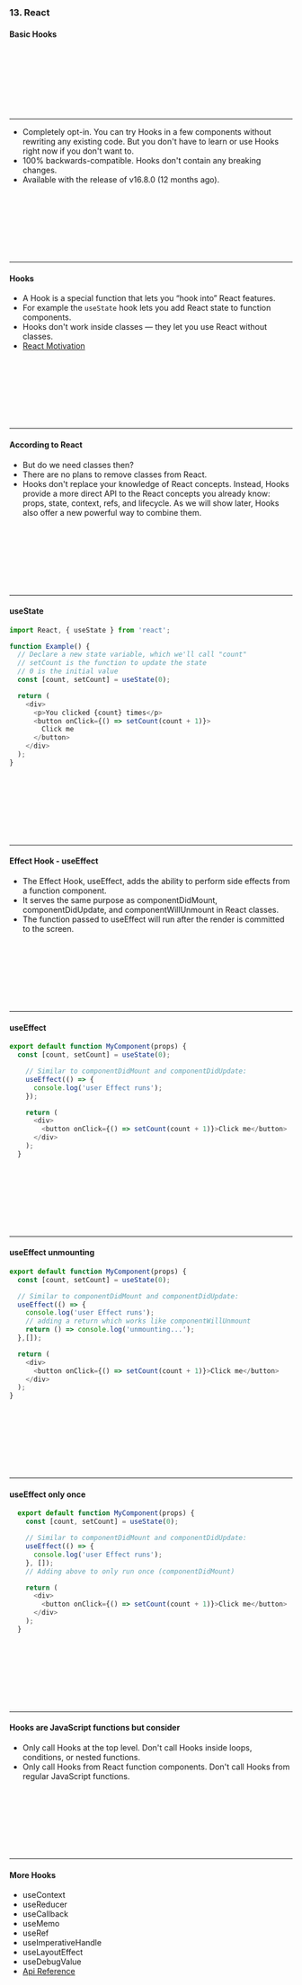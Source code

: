### 13. React
#### Basic Hooks

&nbsp;

&nbsp;

&nbsp;

&nbsp;

---

* Completely opt-in. You can try Hooks in a few components without rewriting any existing code. But you don't have to learn or use Hooks right now if you don't want to.
* 100% backwards-compatible. Hooks don't contain any breaking changes.
* Available with the release of v16.8.0 (12 months ago).

&nbsp;

&nbsp;

&nbsp;

&nbsp;

---

#### Hooks

* A Hook is a special function that lets you “hook into” React features. 
* For example the ```useState``` hook lets you add React state to function components.
* Hooks don't work inside classes — they let you use React without classes.
* <a href="https://reactjs.org/docs/hooks-intro.html#motivation" target="_blank">React Motivation</a>

&nbsp;

&nbsp;

&nbsp;

&nbsp;

---

#### According to React

* But do we need classes then?
* There are no plans to remove classes from React.
* Hooks don't replace your knowledge of React concepts. Instead, Hooks provide a more direct API to the React concepts you already know: props, state, context, refs, and lifecycle. As we will show later, Hooks also offer a new powerful way to combine them.

&nbsp;

&nbsp;

&nbsp;

&nbsp;

---

####  useState
```JavaScript
import React, { useState } from 'react';

function Example() {
  // Declare a new state variable, which we'll call "count"
  // setCount is the function to update the state
  // 0 is the initial value
  const [count, setCount] = useState(0);

  return (
    <div>
      <p>You clicked {count} times</p>
      <button onClick={() => setCount(count + 1)}>
        Click me
      </button>
    </div>
  );
}
```

&nbsp;

&nbsp;

&nbsp;

&nbsp;

---

#### Effect Hook - useEffect

* The Effect Hook, useEffect, adds the ability to perform side effects from a function component.
* It serves the same purpose as componentDidMount, componentDidUpdate, and componentWillUnmount in React classes.
* The function passed to useEffect will run after the render is committed to the screen.

&nbsp;

&nbsp;

&nbsp;

&nbsp;

---

####  useEffect
```JavaScript
export default function MyComponent(props) {
  const [count, setCount] = useState(0);

    // Similar to componentDidMount and componentDidUpdate:
    useEffect(() => {
      console.log('user Effect runs');
    });

    return (
      <div>
        <button onClick={() => setCount(count + 1)}>Click me</button>
      </div>
    );
  }
```

&nbsp;

&nbsp;

&nbsp;

&nbsp;

---

####  useEffect unmounting
```JavaScript
export default function MyComponent(props) {
  const [count, setCount] = useState(0);

  // Similar to componentDidMount and componentDidUpdate:
  useEffect(() => {
    console.log('user Effect runs');
    // adding a return which works like componentWillUnmount
    return () => console.log('unmounting...');
  },[]);

  return (
    <div>
      <button onClick={() => setCount(count + 1)}>Click me</button>
    </div>
  );
}
```

&nbsp;

&nbsp;

&nbsp;

&nbsp;

---

####  useEffect only once
```JavaScript
  export default function MyComponent(props) {
    const [count, setCount] = useState(0);

    // Similar to componentDidMount and componentDidUpdate:
    useEffect(() => {
      console.log('user Effect runs');
    }, []);
    // Adding above to only run once (componentDidMount)

    return (
      <div>
        <button onClick={() => setCount(count + 1)}>Click me</button>
      </div>
    );
  }
```

&nbsp;

&nbsp;

&nbsp;

&nbsp;

---

#### Hooks are JavaScript functions but consider

* Only call Hooks at the top level. Don't call Hooks inside loops, conditions, or nested functions.
* Only call Hooks from React function components. Don't call Hooks from regular JavaScript functions.

&nbsp;

&nbsp;

&nbsp;

&nbsp;

---

#### More Hooks

* useContext
* useReducer
* useCallback
* useMemo
* useRef
* useImperativeHandle
* useLayoutEffect
* useDebugValue
* <a href="https://reactjs.org/docs/hooks-reference.html" target="_blank">Api Reference</a>